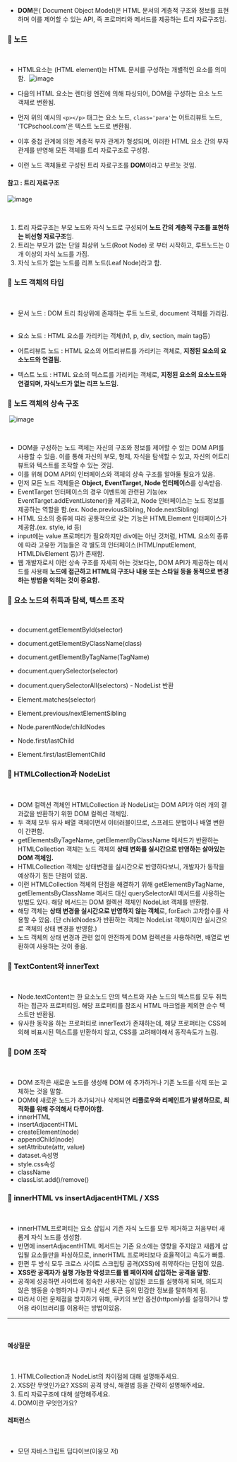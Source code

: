 - **DOM**은( Document Object Model)은 HTML 문서의 계층적 구조와 정보를 표현하며 이를 제어할 수 있는 API, 즉 프로퍼티와 메서드를 제공하는 트리 자료구조임. 
​
### **📌 노드**
​
- HTML요소는 (HTML element)는 HTML 문서를 구성하는 개별적인 요소를 의미함.
​
​![image](https://github.com/Modern-JS-DeepDive-Study/Namjun/assets/69416561/d12be51f-4cdb-4b28-bef3-d0f791eb8c83)

- 다음의 HTML 요소는 렌더링 엔진에 의해 파싱되어, DOM을 구성하는 요소 노드 객체로 변환됨. 
​
- 먼저 위의 예시의 `<p></p>` 태그는 요소 노드, `class='para'`는 어트리뷰트 노드, 'TCPschool.com'은 텍스트 노드로 변환됨.
​
- 이후 중첩 관계에 의한 계층적 부자 관계가 형성되며, 이러한 HTML 요소 간의 부자 관계를 반영해 모든 객체를 트리 자료구조로 구성함.
​
- 이런 노드 객체들로 구성된 트리 자료구조를 **DOM**이라고 부르늣 것임.
​
#### **참고 : 트리 자료구조**
​![image](https://github.com/Modern-JS-DeepDive-Study/Namjun/assets/69416561/7025d777-a0e3-42b1-b1e9-3625fe5413ae)

​
1. 트리 자료구조는 부모 노드와 자식 노드로 구성되어 **노드 간의 계층적 구조를 표현하는 비선형 자료구조**임. 
​
2. 트리는 부모가 없는 단일 최상위 노드(Root Node) 로 부터 시작하고, 루트노드는 0개 이상의 자식 노드를 가짐.
​
3. 자식 노드가 없는 노드를 리프 노드(Leaf Node)라고 함.
​
### **📌 노드 객체의 타입**
​
- 문서 노드 : DOM 트리 최상위에 존재하는 루트 노드로, document 객체를 가리킴.
​
- 요소 노드 : HTML 요소를 가리키는 객체(h1, p, div, section, main tag등) 

- 어트리뷰트 노드 : HTML 요소의 어트리뷰트를 가리키는 객체로, **지정된 요소의 요소노드와 연결됨.**
​
- 텍스트 노드 : HTML 요소의 텍스트를 가리키는 객체로, **지정된 요소의 요소노드와 연결되며, 자식노드가 없는 리프 노드임.**
​
### **📌 노드 객체의 상속 구조**
​
![image](https://github.com/Modern-JS-DeepDive-Study/Namjun/assets/69416561/2d381a6e-c6eb-4bf6-aa51-325bddd0197e)

​
- DOM을 구성하는 노드 객체는 자신의 구조와 정보를 제어할 수 있는 DOM API를 사용할 수 있음. 이를 통해 자신의 부모, 형제, 자식을 탐색할 수 있고, 자신의 어트리뷰트와 텍스트를 조작할 수 있는 것임.
​
- 이를 위해 DOM API의 인터페이스와 객체의 상속 구조를 알아둘 필요가 있음.
​
- 먼저 모든 노드 객체들은 **Object, EventTarget, Node 인터페이스**를 상속받음.
​
- EventTarget 인터페이스의 경우 이벤트에 관련된 기능(ex EventTarget.addEventListener)을 제공하고, Node 인터페이스는 노드 정보를 제공하는 역할을 함.(ex. Node.previousSibling, Node.nextSibling)
​
- HTML 요소의 종류에 따라 공통적으로 갖는 기능은 HTMLElement 인터페이스가 제공함.(ex. style, id 등)
​
- input에는 value 프로퍼티가 필요하지만 div에는 아닌 것처럼, HTML 요소의 종류에 따라 고유한 기능들은 각 별도의 인터페이스(HTMLInputElement, HTMLDivElement 등)가 존재함.
​
- 웹 개발자로서 이런 상속 구조를 자세히 아는 것보다는, DOM API가 제공하는 메서드를 사용해 **노드에 접근하고 HTML의 구조나 내용 또는 스타일 등을 동적으로 변경하는 방법을 익히는 것이 중요함.** 
​
### **📌 요소 노드의 취득과 탐색, 텍스트 조작**
​
- document.getElementById(selector)
​
- document.getElementByClassName(class)
​
- document.getElementByTagName(TagName)
​
- document.querySelector(selector)
​
- document.querySelectorAll(selectors) - NodeList 반환
​
- Element.matches(selector)
​
- Element.previous/nextElementSibling
​
- Node.parentNode/childNodes

- Node.first/lastChild
​
- Element.first/lastElementChild
​
### **📌 HTMLCollection과 NodeList**
​
- DOM 컬렉션 객체인 HTMLCollection 과 NodeList는 DOM API가 여러 개의 결과값을 반환하기 위한 DOM 컬렉션 객체임.
​
- 두 객체 모두 유사 배열 객체이면서 이터러블이므로, 스프레드 문법이나 배열 변환이 간편함.
​
- getElementsByTageName, getElementByClassName 메서드가 반환하는 HTMLCollection 객체는 노드 객체의 **상태 변화를 실시간으로 반영하는 살아있는 DOM 객체임.**
​
- HTMLCollection 객체는 상태변경을 실시간으로 반영하다보니, 개발자가 동작을 예상하기 힘든 단점이 있음.
​
- 이런 HTMLCollection 객체의 단점을 해결하기 위해 getElementByTagName, getElementsByClassName 메서드 대신 querySelectorAll 메서드를 사용하는 방법도 있다. 해당 메서드는 DOM 컬렉션 객체인 NodeList 객체를 반환함. 
​
- 해당 객체는 **상태 변경을 실시간으로 반영하지 않는 객체**로, forEach 고차함수를 사용할 수 있음. (단 childNodes가 반환하는 객체는 NodeList 객체이지만 실시간으로 객체의 상태 변경을 반영함.)
​
- 노드 객체의 상태 변경과 관련 없이 안전하게 DOM 컬렉션을 사용하려면, 배열로 변환하여 사용하는 것이 좋음. 
​
### **📌 TextContent와 innerText**
​
- Node.textContent는 한 요소노드 안의 텍스트와 자손 노드의 텍스트를 모두 취득하는 접근자 프로퍼티임. 해당 프로퍼티를 참조시 HTML 마크업을 제외한 순수 텍스트만 반환됨.
​
- 유사한 동작을 하는 프로퍼티로 innerText가 존재하는데, 해당 프로퍼티는 CSS에 의해 비표시된 텍스트를 반환하지 않고, CSS를 고려해야해서 동작속도가 느림.
​
### **📌 DOM 조작**
​
- DOM 조작은 새로운 노드를 생성해 DOM 에 추가하거나 기존 노드를 삭제 또는 교체하는 것을 말함.
​
- DOM에 새로운 노드가 추가되거나 삭제되면 **리플로우와 리페인트가 발생하므로, 최적화를 위해 주의해서 다루어야함.**
​
- innerHTML
​
- insertAdjacentHTML
​
- createElement(node)
​
- appendChild(node)
​
- setAttribute(attr, value)
​
- dataset.속성명
​
- style.css속성
​
- className
​
- classList.add()/remove() 
​
### **📌 innerHTML vs insertAdjacentHTML / XSS**
​
- innerHTML프로퍼티는 요소 삽입시 기존 자식 노드를 모두 제거하고 처음부터 새롭게 자식 노드를 생성함.
​
- 반면에 insertAdjacentHTML 메서드는 기존 요소에는 영향을 주지않고 새롭게 삽입될 요소들만을 파싱하므로, innerHTML 프로퍼티보다 효율적이고 속도가 빠름.
​
- 한편 두 방식 모두 크로스 사이트 스크립팅 공격(XSS)에 취약하다는 단점이 있음.
​
- **XSS란 공격자가 실행 가능한 악성코드를 웹 페이지에 삽입하는 공격을 말함.**
​
- 공격에 성공하면 사이트에 접속한 사용자는 삽입된 코드를 실행하게 되며, 의도치 않은 행동을 수행하거나 쿠키나 세션 토큰 등의 민감한 정보를 탈취하게 됨.
​
- 따라서 이런 문제점을 방지하기 위해, 쿠키의 보안 옵션(httponly)를 설정하거나 방어용 라이브러리를 이용하는 방법이있음.
​
---
​
#### **예상질문**
​
1. HTMLCollection과 NodeList의 차이점에 대해 설명해주세요.
​
2. XSS란 무엇인가요? XSS의 공격 방식, 해결법 등을 간략히 설명해주세요.
​
3. 트리 자료구조에 대해 설명해주세요.
​
4. DOM이란 무엇인가요?
​
#### **레퍼런스**
​
- 모던 자바스크립트 딥다이브(이웅모 저)

